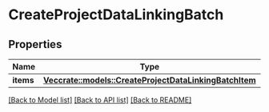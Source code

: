 # CreateProjectDataLinkingBatch

## Properties

Name | Type | Description | Notes
------------ | ------------- | ------------- | -------------
**items** | [**Vec<crate::models::CreateProjectDataLinkingBatchItem>**](CreateProjectDataLinkingBatchItem.md) |  | 

[[Back to Model list]](../README.md#documentation-for-models) [[Back to API list]](../README.md#documentation-for-api-endpoints) [[Back to README]](../README.md)


